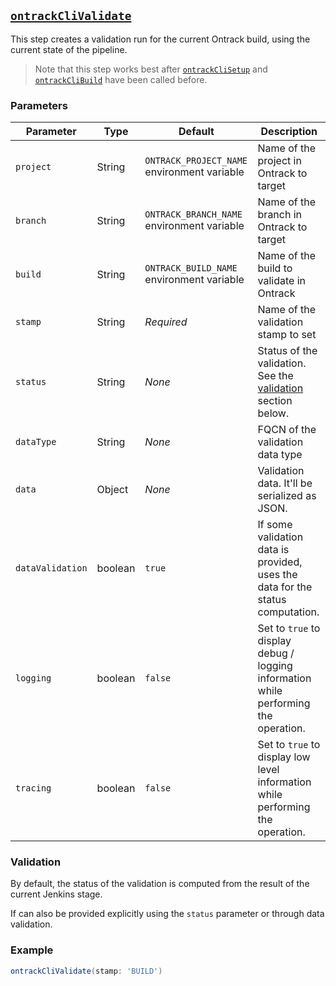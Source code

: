 ## [`ontrackCliValidate`](ontrackCliValidate.groovy)

This step creates a validation run for the current Ontrack build, using the current state of the pipeline.

> Note that this step works best after [`ontrackCliSetup`](ontrackCliSetup.md) and [`ontrackCliBuild`](ontrackCliBuild.md) have been called before.

### Parameters

| Parameter | Type | Default | Description |
|---|---|---|---|
| `project` | String | `ONTRACK_PROJECT_NAME` environment variable | Name of the project in Ontrack to target |
| `branch` | String | `ONTRACK_BRANCH_NAME` environment variable | Name of the branch in Ontrack to target |
| `build` | String | `ONTRACK_BUILD_NAME` environment variable | Name of the build to validate in Ontrack |
| `stamp` | String | _Required_ | Name of the validation stamp to set |
| `status` | String | _None_ | Status of the validation. See the [validation](#validation) section below. |
| `dataType` | String | _None_ | FQCN of the validation data type |
| `data` | Object | _None_ | Validation data. It'll be serialized as JSON. |
| `dataValidation` | boolean | `true` | If some validation data is provided, uses the data for the status computation. | 
| `logging` | boolean | `false` | Set to `true` to display debug / logging information while performing the operation. |
| `tracing` | boolean | `false` | Set to `true` to display low level information while performing the operation. |

### Validation

By default, the status of the validation is computed from the result of the current Jenkins stage.

If can also be provided explicitly using the `status` parameter or through data validation.

### Example

```groovy
ontrackCliValidate(stamp: 'BUILD')
```
